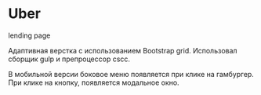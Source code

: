 # Uber
lending page

Адаптивная верстка с использованием Bootstrap grid. Использовал сборщик gulp и препроцессор cscc.

В мобильной версии боковое меню появляется при клике на гамбургер. При клике на кнопку, появляется модальное окно.
